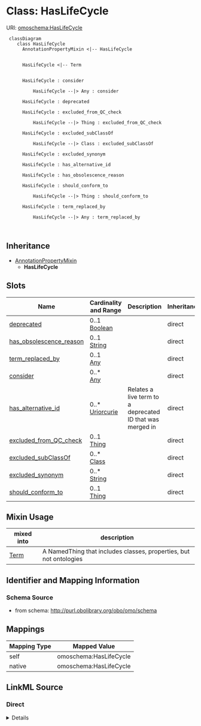 # Class: HasLifeCycle



URI: [omoschema:HasLifeCycle](http://purl.obolibrary.org/obo/omo/schema/HasLifeCycle)




```{mermaid}
 classDiagram
    class HasLifeCycle
      AnnotationPropertyMixin <|-- HasLifeCycle
      

      HasLifeCycle <|-- Term
      
      
      HasLifeCycle : consider
        
          HasLifeCycle --|> Any : consider
        
      HasLifeCycle : deprecated
        
      HasLifeCycle : excluded_from_QC_check
        
          HasLifeCycle --|> Thing : excluded_from_QC_check
        
      HasLifeCycle : excluded_subClassOf
        
          HasLifeCycle --|> Class : excluded_subClassOf
        
      HasLifeCycle : excluded_synonym
        
      HasLifeCycle : has_alternative_id
        
      HasLifeCycle : has_obsolescence_reason
        
      HasLifeCycle : should_conform_to
        
          HasLifeCycle --|> Thing : should_conform_to
        
      HasLifeCycle : term_replaced_by
        
          HasLifeCycle --|> Any : term_replaced_by
        
      
```





## Inheritance
* [AnnotationPropertyMixin](AnnotationPropertyMixin.md)
    * **HasLifeCycle**



## Slots

| Name | Cardinality and Range | Description | Inheritance |
| ---  | --- | --- | --- |
| [deprecated](deprecated.md) | 0..1 <br/> [Boolean](Boolean.md) |  | direct |
| [has_obsolescence_reason](has_obsolescence_reason.md) | 0..1 <br/> [String](String.md) |  | direct |
| [term_replaced_by](term_replaced_by.md) | 0..1 <br/> [Any](Any.md) |  | direct |
| [consider](consider.md) | 0..* <br/> [Any](Any.md) |  | direct |
| [has_alternative_id](has_alternative_id.md) | 0..* <br/> [Uriorcurie](Uriorcurie.md) | Relates a live term to a deprecated ID that was merged in | direct |
| [excluded_from_QC_check](excluded_from_QC_check.md) | 0..1 <br/> [Thing](Thing.md) |  | direct |
| [excluded_subClassOf](excluded_subClassOf.md) | 0..* <br/> [Class](Class.md) |  | direct |
| [excluded_synonym](excluded_synonym.md) | 0..* <br/> [String](String.md) |  | direct |
| [should_conform_to](should_conform_to.md) | 0..1 <br/> [Thing](Thing.md) |  | direct |



## Mixin Usage

| mixed into | description |
| --- | --- |
| [Term](Term.md) | A NamedThing that includes classes, properties, but not ontologies |








## Identifier and Mapping Information







### Schema Source


* from schema: http://purl.obolibrary.org/obo/omo/schema





## Mappings

| Mapping Type | Mapped Value |
| ---  | ---  |
| self | omoschema:HasLifeCycle |
| native | omoschema:HasLifeCycle |





## LinkML Source

<!-- TODO: investigate https://stackoverflow.com/questions/37606292/how-to-create-tabbed-code-blocks-in-mkdocs-or-sphinx -->

### Direct

<details>
```yaml
name: HasLifeCycle
from_schema: http://purl.obolibrary.org/obo/omo/schema
is_a: AnnotationPropertyMixin
mixin: true
slots:
- deprecated
- has_obsolescence_reason
- term_replaced_by
- consider
- has_alternative_id
- excluded_from_QC_check
- excluded_subClassOf
- excluded_synonym
- should_conform_to
rules:
- preconditions:
    slot_conditions:
      deprecated:
        name: deprecated
        equals_expression: 'true'
  postconditions:
    any_of:
    - slot_conditions:
        term_replaced_by:
          name: term_replaced_by
          required: true
    - slot_conditions:
        consider:
          name: consider
          required: true
  description: if a term is deprecated it should have either consider or replaced
    by
- preconditions:
    none_of:
    - slot_conditions:
        deprecated:
          name: deprecated
          equals_expression: 'true'
  postconditions:
    none_of:
    - slot_conditions:
        term_replaced_by:
          name: term_replaced_by
          required: true
    - slot_conditions:
        consider:
          name: consider
          required: true
  description: if a term is not deprecated it should have neither consider nor replaced
    by
- preconditions:
    slot_conditions:
      deprecated:
        name: deprecated
        equals_expression: 'true'
  postconditions:
    slot_conditions:
      label:
        name: label
        pattern: '^obsolete '
  description: if a term is deprecated its label should start with the string obsolete

```
</details>

### Induced

<details>
```yaml
name: HasLifeCycle
from_schema: http://purl.obolibrary.org/obo/omo/schema
is_a: AnnotationPropertyMixin
mixin: true
attributes:
  deprecated:
    name: deprecated
    in_subset:
    - allotrope permitted profile
    - go permitted profile
    - obi permitted profile
    from_schema: http://purl.obolibrary.org/obo/omo/schema
    aliases:
    - is obsolete
    rank: 1000
    is_a: obsoletion_related_property
    domain: ObsoleteAspect
    slot_uri: owl:deprecated
    alias: deprecated
    owner: HasLifeCycle
    domain_of:
    - HasLifeCycle
    range: boolean
  has_obsolescence_reason:
    name: has_obsolescence_reason
    todos:
    - restrict range
    comments:
    - '{''RULE'': ''subject must be deprecated''}'
    from_schema: http://purl.obolibrary.org/obo/omo/schema
    rank: 1000
    is_a: obsoletion_related_property
    domain: ObsoleteAspect
    slot_uri: IAO:0000231
    alias: has_obsolescence_reason
    owner: HasLifeCycle
    domain_of:
    - HasLifeCycle
    range: string
  term_replaced_by:
    name: term_replaced_by
    comments:
    - '{''RULE'': ''subject must be deprecated''}'
    in_subset:
    - go permitted profile
    - obi permitted profile
    - allotrope permitted profile
    from_schema: http://purl.obolibrary.org/obo/omo/schema
    exact_mappings:
    - dcterms:isReplacedBy
    rank: 1000
    is_a: obsoletion_related_property
    domain: ObsoleteAspect
    slot_uri: IAO:0100001
    alias: term_replaced_by
    owner: HasLifeCycle
    domain_of:
    - HasLifeCycle
    range: Any
  consider:
    name: consider
    comments:
    - '{''RULE'': ''subject must be deprecated''}'
    in_subset:
    - go permitted profile
    from_schema: http://purl.obolibrary.org/obo/omo/schema
    rank: 1000
    is_a: obsoletion_related_property
    domain: ObsoleteAspect
    slot_uri: oio:consider
    multivalued: true
    alias: consider
    owner: HasLifeCycle
    domain_of:
    - HasLifeCycle
    range: Any
  has_alternative_id:
    name: has_alternative_id
    description: Relates a live term to a deprecated ID that was merged in
    deprecated: This is deprecated as it is redundant with the inverse replaced_by
      triple
    comments:
    - '{''RULE'': ''object must NOT be deprecated''}'
    in_subset:
    - go permitted profile
    from_schema: http://purl.obolibrary.org/obo/omo/schema
    see_also:
    - https://github.com/owlcs/owlapi/issues/317
    rank: 1000
    is_a: obsoletion_related_property
    domain: NotObsoleteAspect
    slot_uri: oio:hasAlternativeId
    multivalued: true
    alias: has_alternative_id
    owner: HasLifeCycle
    domain_of:
    - HasLifeCycle
    range: uriorcurie
  excluded_from_QC_check:
    name: excluded_from_QC_check
    from_schema: http://purl.obolibrary.org/obo/omo/schema
    rank: 1000
    is_a: excluded_axiom
    alias: excluded_from_QC_check
    owner: HasLifeCycle
    domain_of:
    - HasLifeCycle
    range: Thing
  excluded_subClassOf:
    name: excluded_subClassOf
    from_schema: http://purl.obolibrary.org/obo/omo/schema
    rank: 1000
    is_a: excluded_axiom
    multivalued: true
    alias: excluded_subClassOf
    owner: HasLifeCycle
    domain_of:
    - HasLifeCycle
    range: Class
  excluded_synonym:
    name: excluded_synonym
    from_schema: http://purl.obolibrary.org/obo/omo/schema
    exact_mappings:
    - skos:hiddenSynonym
    rank: 1000
    is_a: excluded_axiom
    multivalued: true
    alias: excluded_synonym
    owner: HasLifeCycle
    domain_of:
    - HasLifeCycle
    range: string
  should_conform_to:
    name: should_conform_to
    from_schema: http://purl.obolibrary.org/obo/omo/schema
    rank: 1000
    is_a: excluded_axiom
    alias: should_conform_to
    owner: HasLifeCycle
    domain_of:
    - HasLifeCycle
    range: Thing
rules:
- preconditions:
    slot_conditions:
      deprecated:
        name: deprecated
        equals_expression: 'true'
  postconditions:
    any_of:
    - slot_conditions:
        term_replaced_by:
          name: term_replaced_by
          required: true
    - slot_conditions:
        consider:
          name: consider
          required: true
  description: if a term is deprecated it should have either consider or replaced
    by
- preconditions:
    none_of:
    - slot_conditions:
        deprecated:
          name: deprecated
          equals_expression: 'true'
  postconditions:
    none_of:
    - slot_conditions:
        term_replaced_by:
          name: term_replaced_by
          required: true
    - slot_conditions:
        consider:
          name: consider
          required: true
  description: if a term is not deprecated it should have neither consider nor replaced
    by
- preconditions:
    slot_conditions:
      deprecated:
        name: deprecated
        equals_expression: 'true'
  postconditions:
    slot_conditions:
      label:
        name: label
        pattern: '^obsolete '
  description: if a term is deprecated its label should start with the string obsolete

```
</details>